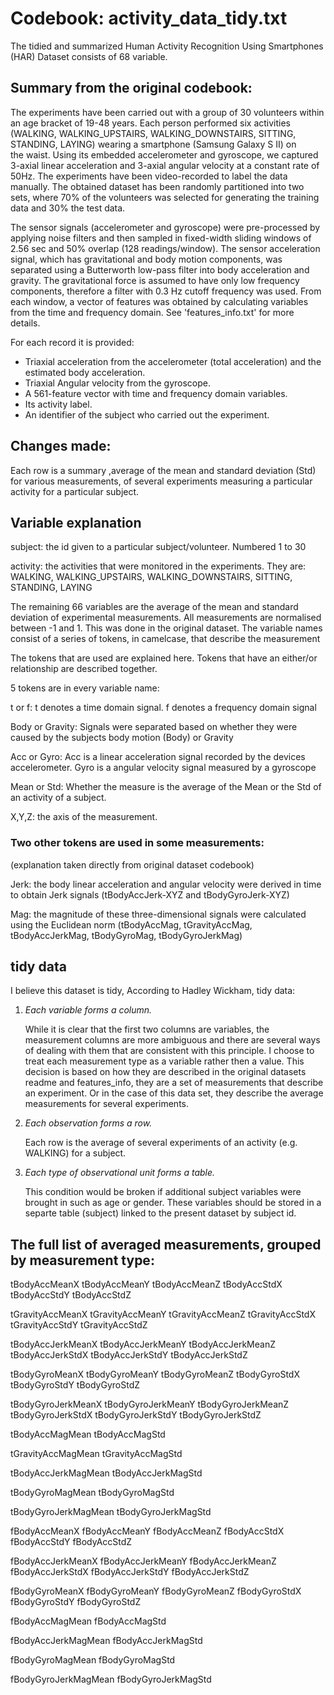 # Codebook: activity_data_tidy.txt

The tidied and summarized Human Activity Recognition Using Smartphones (HAR) Dataset consists of 68 variable.

## Summary from the original codebook:
The experiments have been carried out with a group of 30 volunteers within an age bracket of 19-48 years. Each person performed six 
activities (WALKING, WALKING_UPSTAIRS, WALKING_DOWNSTAIRS, SITTING, STANDING, LAYING) wearing a smartphone (Samsung Galaxy S II) on  
the waist. Using its embedded accelerometer and gyroscope, we captured 3-axial linear acceleration and 3-axial angular velocity at a 
constant rate of 50Hz. The experiments have been video-recorded to label the data manually. The obtained dataset has been randomly 
partitioned into two sets, where 70% of the volunteers was selected for generating the training data and 30% the test data. 

The sensor signals (accelerometer and gyroscope) were pre-processed by applying noise filters and then sampled in fixed-width sliding windows of 2.56 sec and 50% overlap (128 readings/window). The sensor acceleration signal, which has gravitational and body motion components, was separated using a Butterworth low-pass filter into body acceleration and gravity. The gravitational force is assumed to have only low frequency components, therefore a filter with 0.3 Hz cutoff frequency was used. From each window, a vector of features was obtained by calculating variables from the time and frequency domain. See 'features_info.txt' for more details. 

For each record it is provided:

- Triaxial acceleration from the accelerometer (total acceleration) and the estimated body acceleration.
- Triaxial Angular velocity from the gyroscope. 
- A 561-feature vector with time and frequency domain variables. 
- Its activity label. 
- An identifier of the subject who carried out the experiment.



## Changes made:

Each row is a summary ,average of the mean and standard deviation (Std) for various measurements, of several experiments measuring a particular activity for a particular subject.

## Variable explanation  

subject: the id given to a particular subject/volunteer. Numbered 1 to 30

activity: the activities that were monitored in the experiments. They are: WALKING, WALKING_UPSTAIRS, WALKING_DOWNSTAIRS, SITTING, STANDING, LAYING

The remaining 66 variables are the average of the mean and standard deviation of experimental measurements.
All measurements are normalised between -1 and 1. This was done in the original dataset.
The variable names consist of a series of tokens, in camelcase, that describe the measurement

The tokens that are used are explained here. Tokens that have an either/or relationship are described together.

5 tokens are in every variable name:

t or f: t denotes a time domain signal. f denotes a frequency domain signal

Body or Gravity: Signals were separated based on whether they were caused by the subjects body motion (Body) or Gravity

Acc or Gyro: Acc is a linear acceleration signal recorded by the devices accelerometer. Gyro is a  angular velocity signal measured by a gyroscope

Mean or Std: Whether the measure is the average of the Mean or the Std of an activity of a subject.

X,Y,Z: the axis of the measurement.
 
### Two other tokens are used in some measurements: 
(explanation taken directly from original dataset codebook)

Jerk: the body linear acceleration and angular velocity were derived in time to obtain Jerk signals (tBodyAccJerk-XYZ and tBodyGyroJerk-XYZ)

Mag: the magnitude of these three-dimensional signals were calculated using the Euclidean norm (tBodyAccMag, tGravityAccMag, tBodyAccJerkMag, tBodyGyroMag, tBodyGyroJerkMag)

## tidy data
I believe this dataset is tidy, According to Hadley Wickham, tidy data:

1. *Each variable forms a column.*

	While it is clear that the first two columns are variables, the measurement columns are more ambiguous and there are several ways of dealing with them that are consistent with this principle. I choose to treat each measurement type as a variable rather then a value. This decision is based on how they are described in the original datasets readme and features_info, they are a set of measurements that describe an experiment. Or in the case of this data set, they describe the average measurements for several experiments.
	
2. *Each observation forms a row.*

	Each row is the average of several experiments of an activity (e.g. WALKING) for a subject. 
	
3. *Each type of observational unit forms a table.*

	This condition would be broken if additional subject variables were brought in such as age or gender. These variables should be stored in a separte table (subject) linked to the present dataset by subject id.
	
## The full list of averaged measurements, grouped by measurement type: 

tBodyAccMeanX 
tBodyAccMeanY 
tBodyAccMeanZ 
tBodyAccStdX 
tBodyAccStdY 
tBodyAccStdZ 
 
tGravityAccMeanX 
tGravityAccMeanY 
tGravityAccMeanZ 
tGravityAccStdX 
tGravityAccStdY 
tGravityAccStdZ 
 
tBodyAccJerkMeanX 
tBodyAccJerkMeanY 
tBodyAccJerkMeanZ 
tBodyAccJerkStdX 
tBodyAccJerkStdY 
tBodyAccJerkStdZ 
 
tBodyGyroMeanX 
tBodyGyroMeanY 
tBodyGyroMeanZ 
tBodyGyroStdX  
tBodyGyroStdY 
tBodyGyroStdZ 

tBodyGyroJerkMeanX 
tBodyGyroJerkMeanY 
tBodyGyroJerkMeanZ 
tBodyGyroJerkStdX 
tBodyGyroJerkStdY 
tBodyGyroJerkStdZ 
 
tBodyAccMagMean 
tBodyAccMagStd 
 
tGravityAccMagMean 
tGravityAccMagStd 

tBodyAccJerkMagMean 
tBodyAccJerkMagStd 

tBodyGyroMagMean 
tBodyGyroMagStd 

tBodyGyroJerkMagMean 
tBodyGyroJerkMagStd 

fBodyAccMeanX 
fBodyAccMeanY 
fBodyAccMeanZ 
fBodyAccStdX 
fBodyAccStdY 
fBodyAccStdZ 

fBodyAccJerkMeanX 
fBodyAccJerkMeanY 
fBodyAccJerkMeanZ 
fBodyAccJerkStdX 
fBodyAccJerkStdY 
fBodyAccJerkStdZ 
 
fBodyGyroMeanX 
fBodyGyroMeanY 
fBodyGyroMeanZ 
fBodyGyroStdX 
fBodyGyroStdY 
fBodyGyroStdZ  

fBodyAccMagMean 
fBodyAccMagStd 
 
fBodyAccJerkMagMean 
fBodyAccJerkMagStd 
 
fBodyGyroMagMean 
fBodyGyroMagStd 
 
fBodyGyroJerkMagMean 
fBodyGyroJerkMagStd 
 
